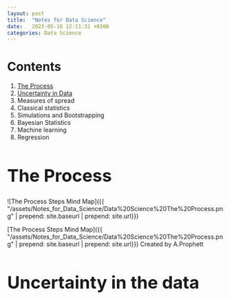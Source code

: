 ```yaml
---
layout: post
title:  "Notes for Data Science"
date:   2023-05-16 12:11:31 +0100
categories: Data Science
---
```

# Contents
1. [The Process](#theprocessheading)
2. [Uncertainty in Data](#UncertaintyinDataheading)
3. Measures of spread
4. Classical statistics
5. Simulations and Bootstrapping
6. Bayesian Statistics
7. Machine learning
8. Regression

<h1 id="theprocessheading" style="font-size:40px">The Process</h1>
![The Process Steps Mind Map]({{ "/assets/Notes_for_Data_Science/Data%20Science%20The%20Process.png" | prepend: site.baseurl | prepend: site.url}})

[The Process Steps Mind Map]({{ "/assets/Notes_for_Data_Science/Data%20Science%20The%20Process.png" | prepend: site.baseurl | prepend: site.url}}) Created by A.Prophett
<h1 id="UncertaintyinDataheading" style="font-size:40px">Uncertainty in the data</h1>
